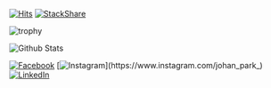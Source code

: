 [![Hits](https://hits.seeyoufarm.com/api/count/incr/badge.svg?url=https%3A%2F%2Fgithub.com%2FWrittic%2Fhit-counter&count_bg=%2379C83D&title_bg=%23555555&icon=&icon_color=%23E7E7E7&title=hits&edge_flat=false)](https://hits.seeyoufarm.com)
[![StackShare](http://img.shields.io/badge/tech-stack-0690fa.svg?style=flat)](https://stackshare.io/writtic/my-stack)

![trophy](https://github-profile-trophy.vercel.app/?username=writtic&show_icons=true&count_private=true&hide_border=true&theme=onedark)

![Github Stats](https://github-readme-stats.vercel.app/api?username=writtic&show_icons=true&count_private=true&hide_border=true&theme=onedark)



[![Facebook](https://img.shields.io/badge/-Facebook-1877f2?style=round-square&logo=facebook&logoColor=white&link=https://www.facebook.com/writtic)](https://www.facebook.com/writtic)
[![Instagram](https://img.shields.io/badge/-Instagram-e4405f?style=round-square&logo=instagram&logoColor=white&link=https://www.instagram.com/johan_park_)](https://www.instagram.com/johan_park_)
[![LinkedIn](https://img.shields.io/badge/-LinkedIn-0077b5?style=round-square&logo=linkedin&logoColor=white&link=https://www.linkedin.com/in/johan-park)](https://www.linkedin.com/in/johan-park)

<!--
**Writtic/Writtic** is a ✨ _special_ ✨ repository because its `README.md` (this file) appears on your GitHub profile.

Here are some ideas to get you started:

- 🔭 I’m currently working on ...
- 🌱 I’m currently learning ...
- 👯 I’m looking to collaborate on ...
- 🤔 I’m looking for help with ...
- 💬 Ask me about ...
- 📫 How to reach me: ...
- 😄 Pronouns: ...
- ⚡ Fun fact: ...
-->
